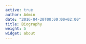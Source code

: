 ```yaml
---
active: true
author: Admin
date: "2016-04-20T00:00:00+02:00"
title: Biography
weight: 5
widget: about
---
```

